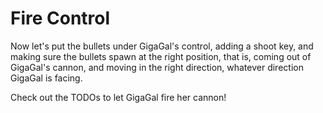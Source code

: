 # Fire Control

Now let's put the bullets under GigaGal's control, adding a shoot key, and making sure the bullets spawn at the right position, that is, coming out of GigaGal's cannon, and moving in the right direction, whatever direction GigaGal is facing.

Check out the TODOs to let GigaGal fire her cannon!
